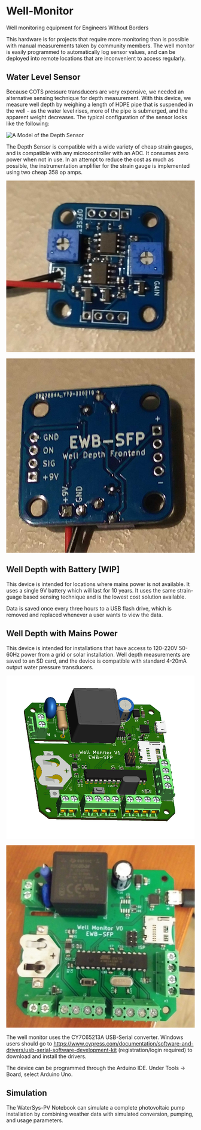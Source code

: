 # Well-Monitor
Well monitoring equipment for Engineers Without Borders

This hardware is for projects that require more monitoring than is possible with manual measurements taken by community members. The well monitor is easily programmed to automatically log sensor values, and can be deployed into remote locations that are inconvenient to access regularly. 

## Water Level Sensor
Because COTS pressure transducers are very expensive, we needed an alternative sensing technique for depth measurement. With this device, we measure well depth by weighing a length of HDPE pipe that is suspended in the well - as the water level rises, more of the pipe is submerged, and the apparent weight decreases. The typical configuration of the sensor looks like the following:

![A Model of the Depth Sensor](https://github.com/hansgaensbauer/Well-Monitor/blob/main/Hardware/depth-sensor-cad.png?raw=true)

The Depth Sensor is compatible with a wide variety of cheap strain gauges, and is compatible with any microcontroller with an ADC. It consumes zero power when not in use. In an attempt to reduce the cost as much as possible, the instrumentation amplifier for the strain gauge is implemented using two cheap 358 op amps. 

![Depth Sensor PCB Top View](https://github.com/hansgaensbauer/Well-Monitor/blob/main/Pictures/depth-sensor-top.jpg?raw=true)

![Depth Sensor PCB Bottom View](https://github.com/hansgaensbauer/Well-Monitor/blob/main/Pictures/depth-sensor-bottom.jpg?raw=true)

## Well Depth with Battery \[WIP\]
This device is intended for locations where mains power is not available. It uses a single 9V battery which will last for 10 years. It uses the same strain-guage based sensing technique and is the lowest cost solution available. 

Data is saved once every three hours to a USB flash drive, which is removed and replaced whenever a user wants to view the data. 

## Well Depth with Mains Power
This device is intended for installations that have access to 120-220V 50-60Hz power from a grid or solar installation. Well depth measurements are saved to an SD card, and the device is compatible with standard 4-20mA output water pressure transducers. 

![Isometric View of V1](https://github.com/hansgaensbauer/Well-Monitor/blob/main/Pictures/iso_view_v1.png?raw=true)

![Photo of Assembled V0](https://github.com/hansgaensbauer/Well-Monitor/blob/main/Pictures/photo_v0.jpg?raw=true)

The well monitor uses the CY7C65213A USB-Serial converter. Windows users should go to https://www.cypress.com/documentation/software-and-drivers/usb-serial-software-development-kit (registration/login required) to download and install the drivers. 

The device can be programmed through the Arduino IDE. Under Tools -> Board, select Arduino Uno. 

## Simulation
The WaterSys-PV Notebook can simulate a complete photovoltaic pump installation by combining weather data with simulated conversion, pumping, and usage parameters. 

